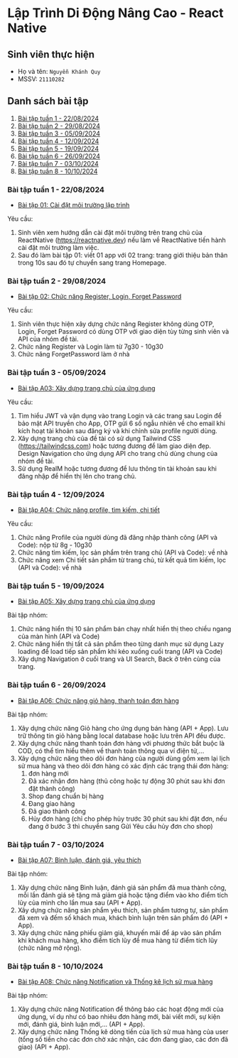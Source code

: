 # Lập Trình Di Động Nâng Cao - React Native

## Sinh viên thực hiện

- Họ và tên: `Nguyễn Khánh Quy`
- MSSV: `21110282`

## Danh sách bài tập

1. [Bài tập tuần 1 - 22/08/2024](#bài-tập-tuần-1---22082024)
1. [Bài tập tuần 2 - 29/08/2024](#bài-tập-tuần-2---29082024)
1. [Bài tập tuần 3 - 05/09/2024](#bài-tập-tuần-3---05092024)
1. [Bài tập tuần 4 - 12/09/2024](#bài-tập-tuần-4---12092024)
1. [Bài tập tuần 5 - 19/09/2024](#bài-tập-tuần-5---19092024)
1. [Bài tập tuần 6 - 26/09/2024](#bài-tập-tuần-6---26092024)
1. [Bài tập tuần 7 - 03/10/2024](#bài-tập-tuần-7---03102024)
1. [Bài tập tuần 8 - 10/10/2024](#bài-tập-tuần-8---10102024)

### Bài tập tuần 1 - 22/08/2024

- [Bài tập 01: Cài đặt môi trường lập trình](https://github.com/nguyenkhanhquy/baitap01-22-08-2024)

Yêu cầu:

1. Sinh viên xem hướng dẫn cài đặt môi trường trên trang chủ của ReactNative (<https://reactnative.dev>) nếu làm về ReactNative tiến hành cài đặt môi trường làm việc.
1. Sau đó làm bài tập 01: viết 01 app với 02 trang: trang giới thiệu bản thân trong 10s sau đó tự chuyển sang trang Homepage.

### Bài tập tuần 2 - 29/08/2024

- [Bài tập 02: Chức năng Register, Login, Forget Password](https://github.com/nguyenkhanhquy/baitap02-29-08-2024)

Yêu cầu:

1. Sinh viên thực hiện xây dựng chức năng Register không dùng OTP, Login, Forget Password có dùng OTP với giao diện tùy từng sinh viên và API của nhóm đề tài.
1. Chức năng Register và Login làm từ 7g30 - 10g30
1. Chức năng ForgetPassword làm ở nhà

### Bài tập tuần 3 - 05/09/2024

- [Bài tập A03: Xây dựng trang chủ của ứng dụng](https://github.com/nguyenkhanhquy/react-native/tree/main/21110282_NguyenKhanhQuy)

Yêu cầu:

1. Tìm hiểu JWT và vận dụng vào trang Login và các trang sau Login để bảo mật API truyền cho App, OTP gửi 6 số ngẫu nhiên về cho email khi kích hoạt tài khoản sau đăng ký và khi chỉnh sửa profile người dùng.
1. Xây dựng trang chủ của đề tài có sử dụng Tailwind CSS (<https://tailwindcss.com>) hoặc tương đương để làm giao diện đẹp. Design Navigation cho ứng dụng API cho trang chủ dùng chung của nhóm đề tài.
1. Sử dụng RealM hoặc tương đương để lưu thông tin tài khoản sau khi đăng nhập để hiển thị lên cho trang chủ.

### Bài tập tuần 4 - 12/09/2024

- [Bài tập A04: Chức năng profile, tìm kiếm, chi tiết](https://github.com/nguyenkhanhquy/react-native/tree/main/21110282_NguyenKhanhQuy)

Yêu cầu:

1. Chức năng Profile của người dùng đã đăng nhập thành công (API và Code): nộp từ 8g - 10g30
1. Chức năng tìm kiếm, lọc sản phẩm trên trang chủ (API và Code): về nhà
1. Chức năng xem Chi tiết sản phẩm từ trang chủ, từ kết quả tìm kiếm, lọc (API và Code): về nhà

### Bài tập tuần 5 - 19/09/2024

- [Bài tập A05: Xây dựng trang chủ của ứng dụng](https://github.com/nguyenkhanhquy/react-native/tree/main/21110282_NguyenKhanhQuy)

Bài tập nhóm:

1. Chức năng hiển thị 10 sản phẩm bán chạy nhất hiển thị theo chiều ngang của màn hình (API và Code)
1. Chức năng hiển thị tất cả sản phẩm theo từng danh mục sử dụng Lazy loading để load tiếp sản phẩm khi kéo xuống cuối trang (API và Code)
1. Xây dựng Navigation ở cuối trang và UI Search, Back ở trên cùng của trang.

### Bài tập tuần 6 - 26/09/2024

- [Bài tập A06: Chức năng giỏ hàng, thanh toán đơn hàng](https://github.com/nguyenkhanhquy/react-native/tree/main/21110282_NguyenKhanhQuy)

Bài tập nhóm:

1. Xây dựng chức năng Giỏ hàng cho ứng dụng bán hàng (API + App). Lưu trữ thông tin giỏ hàng bằng local database hoặc lưu trên API đều được.
1. Xây dựng chức năng thanh toán đơn hàng với phương thức bắt buộc là COD, có thể tìm hiểu thêm về thanh toán thông qua ví điện tử,...
1. Xây dựng chức năng theo dõi đơn hàng của người dùng gồm xem lại lịch sử mua hàng và theo dõi đơn hàng có xác định các trạng thái đơn hàng:  
    1. đơn hàng mới
    2. Đã xác nhận đơn hàng (thủ công hoặc tự động 30 phút sau khi đơn đặt thành công)
    3. Shop đang chuẩn bị hàng
    4. Đang giao hàng
    5. Đã giao thành công
    6. Hủy đơn hàng (chỉ cho phép hủy trước 30 phút sau khi đặt đơn, nếu đang ở bước 3 thì chuyển sang Gửi Yêu cầu hủy đơn cho shop)

### Bài tập tuần 7 - 03/10/2024

- [Bài tập A07: Bình luận, đánh giá, yêu thích](https://github.com/nguyenkhanhquy/react-native/tree/main/21110282_NguyenKhanhQuy)

Bài tập nhóm:

1. Xây dựng chức năng Bình luận, đánh giá sản phẩm đã mua thành công, mỗi lần đánh giá sẽ tặng mã giảm giá hoặc tặng điểm vào kho điểm tích lũy của mình cho lần mua sau (API + App).  
1. Xây dựng chức năng sản phẩm yêu thích, sản phẩm tương tự, sản phẩm đã xem và đếm số khách mua, khách bình luận trên sản phẩm đó (API + App).
1. Xây dựng chức năng phiếu giảm giá, khuyến mãi để áp vào sản phẩm khi khách mua hàng, kho điểm tích lũy để mua hàng từ điểm tích lũy (chức năng mở rộng).

### Bài tập tuần 8 - 10/10/2024

- [Bài tập A08: Chức năng Notification và Thống kê lịch sử mua hàng](https://github.com/nguyenkhanhquy/react-native/tree/main/21110282_NguyenKhanhQuy)

Bài tập nhóm:

1. Xây dựng chức năng Notification để thông báo các hoạt động mới của ứng dụng, ví dụ như có bao nhiêu đơn hàng mới, bài viết mới, sự kiện mới, đánh giá, bình luận mới,... (API + App).
1. Xây dựng chức năng Thống kê dòng tiền của lịch sử mua hàng của user (tổng số tiền cho các đơn chờ xác nhận, các đơn đang giao, các đơn đã giao) (API + App).
